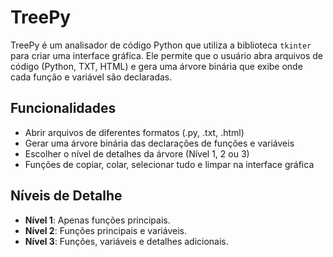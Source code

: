 # TreePy

TreePy é um analisador de código Python que utiliza a biblioteca `tkinter` para criar uma interface gráfica. Ele permite que o usuário abra arquivos de código (Python, TXT, HTML) e gera uma árvore binária que exibe onde cada função e variável são declaradas.

## Funcionalidades

- Abrir arquivos de diferentes formatos (.py, .txt, .html)
- Gerar uma árvore binária das declarações de funções e variáveis
- Escolher o nível de detalhes da árvore (Nível 1, 2 ou 3)
- Funções de copiar, colar, selecionar tudo e limpar na interface gráfica

## Níveis de Detalhe

- **Nível 1**: Apenas funções principais.
- **Nível 2**: Funções principais e variáveis.
- **Nível 3**: Funções, variáveis e detalhes adicionais.

